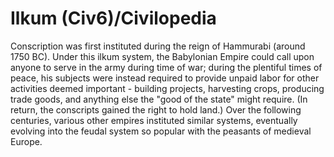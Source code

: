 # Ilkum (Civ6)/Civilopedia

Conscription was first instituted during the reign of Hammurabi (around 1750 BC). Under this ilkum system, the Babylonian Empire could call upon anyone to serve in the army during time of war; during the plentiful times of peace, his subjects were instead required to provide unpaid labor for other activities deemed important - building projects, harvesting crops, producing trade goods, and anything else the "good of the state" might require. (In return, the conscripts gained the right to hold land.) Over the following centuries, various other empires instituted similar systems, eventually evolving into the feudal system so popular with the peasants of medieval Europe.